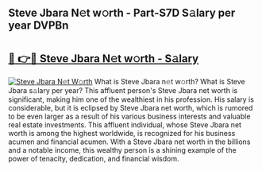 ## Steve Jbara N𝚎t w𝚘rth - Part-S7D S𝚊lary per year DVPBn

# <h2><a href="http://gc58xn.nevu.top/?p=Steve+Jbara">🔗 👉🔴 Steve Jbara N𝚎t w𝚘rth - S𝚊lary</a></h2>

[![Steve Jbara N𝚎t W𝚘rth](https://i.imgur.com/Oavwk0R.jpeg)](http://gc58xn.nevu.top/?p=Steve+Jbara)
What is Steve Jbara n𝚎t w𝚘rth? What is Steve Jbara s𝚊lary per year?
This affluent person's Steve Jbara net worth is significant, making him one of the wealthiest in his profession. His salary is considerable, but it is eclipsed by Steve Jbara net worth, which is rumored to be even larger as a result of his various business interests and valuable real estate investments. This affluent individual, whose Steve Jbara net worth is among the highest worldwide, is recognized for his business acumen and financial acumen. With a Steve Jbara net worth in the billions and a notable income, this wealthy person is a shining example of the power of tenacity, dedication, and financial wisdom.
